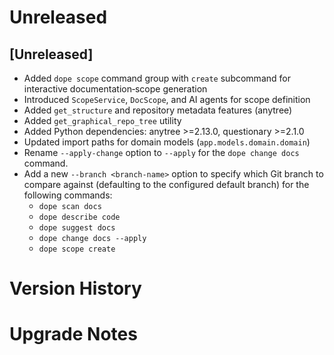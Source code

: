 # Unreleased

## [Unreleased]
- Added `dope scope` command group with `create` subcommand for interactive documentation‑scope generation
- Introduced `ScopeService`, `DocScope`, and AI agents for scope definition
- Added `get_structure` and repository metadata features (anytree)
- Added `get_graphical_repo_tree` utility
- Added Python dependencies: anytree >=2.13.0, questionary >=2.1.0
- Updated import paths for domain models (`app.models.domain.domain`)
- Rename `--apply-change` option to `--apply` for the `dope change docs` command.
- Add a new `--branch <branch-name>` option to specify which Git branch to compare against (defaulting to the configured default branch) for the following commands:
  - `dope scan docs`
  - `dope describe code`
  - `dope suggest docs`
  - `dope change docs --apply`
  - `dope scope create`

# Version History

<!--
Chronological list of past releases and their release notes.
-->

# Upgrade Notes

<!--
Add any migration tips or compatibility notes for upgrading between versions.
-->
